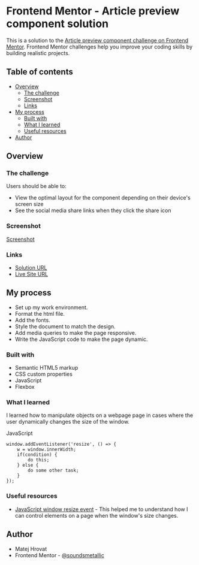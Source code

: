 # Frontend Mentor - Article preview component solution

This is a solution to the [Article preview component challenge on Frontend Mentor](https://www.frontendmentor.io/challenges/article-preview-component-dYBN_pYFT). Frontend Mentor challenges help you improve your coding skills by building realistic projects. 

## Table of contents

- [Overview](#overview)
  - [The challenge](#the-challenge)
  - [Screenshot](#screenshot)
  - [Links](#links)
- [My process](#my-process)
  - [Built with](#built-with)
  - [What I learned](#what-i-learned)
  - [Useful resources](#useful-resources)
- [Author](#author)

## Overview

### The challenge

Users should be able to:

- View the optimal layout for the component depending on their device's screen size
- See the social media share links when they click the share icon

### Screenshot

[Screenshot](./screenshot.png)

### Links

- [Solution URL](https://github.com/soundsmetallic/article_preview_component)
- [Live Site URL](https://soundsmetallic.github.io/article_preview_component/)

## My process

- Set up my work environment.
- Format the html file.
- Add the fonts.
- Style the document to match the design.
- Add media queries to make the page responsive.
- Write the JavaScript code to make the page dynamic.

### Built with

- Semantic HTML5 markup
- CSS custom properties
- JavaScript
- Flexbox

### What I learned

I learned how to manipulate objects on a webpage page in cases where the user dynamically changes the size of the window.

JavaScript

    window.addEventListener('resize', () => {
        w = window.innerWidth;
        if(condition) {
            do this;
        } else {
            do some other task;
        }
    });

### Useful resources

- [JavaScript window resize event](https://linuxhint.com/javascript-window-resize-event/) - This helped me to understand how I can control elements on a page when the window's size changes.

## Author

- Matej Hrovat
- Frontend Mentor - [@soundsmetallic](https://www.frontendmentor.io/profile/soundsmetallic)

